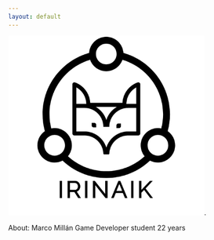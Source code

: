 ```yaml
---
layout: default
---
```



[![IrinaIK](irinaLogo.png)](./irinaik.html).

About:
Marco Millán
Game Developer student 
22 years

